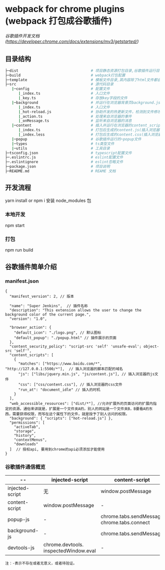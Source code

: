# webpack for chrome plugins (webpack 打包成谷歌插件)

###### 谷歌插件开发文档 (https://developer.chrome.com/docs/extensions/mv3/getstarted/)

## 目录结构

```bash
├─dist                                 # 项目静态资源打包目录,谷歌插件运行目录
├─build                                # webpack打包配置
├─template                             # 模板文件目录,其内容除了html文件都会被复制到dist打包目录
├─src                                  # 源代码目录
   |─config                            # 配置文件
      |_index.ts                       # 入口文件
      |_key.ts                         # 存放key字段的文件
   |─background                        # 并运行在浏览器背景页background.js文件
      |_index.ts                       # 入口文件
      |_hot-reload.js                  # 协助开发的热更新文件，检测到文件修改会自动刷新popup.html和content.js所在的页面
      |_action.ts                      # 处理来自浏览器的事件
      |_onMessage.ts                   # 监听来自浏览器的消息
   |─content                           # 插入并运行在浏览器的content_scripts文件
      |_index.ts                       # 打包后生成的content.js(插入浏览器的js脚本文件)
      |_index.less                     # 打包后生成的content.css(插入浏览器的css样式文件)
   |─popup                             # 谷歌插件运行的─popup文件
   |─types                             # ts类型文件
   |─utils                             # 工具目录
├─tsconfig.json                        # typescript配置文件
├─.eslintrc.js                         # eslint配置文件
├─.eslintignore                        # eslint忽略文件
├─package.json                         # 项目说明
├─README.md                            # REAME 文档
```

## 开发流程

yarn install or npm i 安装 node_modules 包

### 本地开发

npm start

### 打包

npm run build

## 谷歌插件简单介绍

### manifest.json

```
{
  "manifest_version": 2, // 版本

  "name": "Super Jenkins",  // 插件名称
  "description": "This extension allows the user to change the background color of the current page.",
  "version": "1.0",

  "browser_action": {
    "default_icon": "./logo.png", // 默认图标
    "default_popup": "./popup.html" // 插件展示的页面
  },
  "content_security_policy": "script-src 'self' 'unsafe-eval'; object-src 'self'",
  "content_scripts": [
    {
      "matches": ["https://www.baidu.com/*", "http://127.0.0.1:5500/*"],  // 插入浏览器的脚本匹配的域名
      "js": ["libs/jquery.min.js", "js/content.js"], // 插入浏览器的js文件
      "css": ["css/content.css"], // 插入浏览器的css文件
      "run_at": "document_idle" // 插入的时机
    }
  ],
  "web_accessible_resources": ["dist/*"], //允许扩展外的页面访问的扩展内指定的资源。通俗来讲就是，扩展是一个文件夹A的，别人的网站是一个文件夹B，B要看A的东西，需要获得权限，而写在这个属性下的文件，就是授予了别人访问的权限。
  "background": { "scripts": ["hot-reload.js"] },
  "permissions": [
    "activeTab",
    "storage",
    "history",
    "contextMenus",
    "downloads"
  ]  // 授权api, 要用到chrome的api必须添加才能使用
}

```

### 谷歌插件通信概览


| --     | injected-script | content-script | popup-js | background-js |
| ------ | --------------- | -------------- | -------- | ------------- |
| injected-script | 无 | window.postMessage | 无 | 无
content-script | window.postMessage | - | chrome.runtime.sendMessage chrome.runtime.connect | chrome.runtime.sendMessage chrome.runtime.connect
popup-js | - | chrome.tabs.sendMessage chrome.tabs.connect | - | chrome.extension. getBackgroundPage()
background-js | - | chrome.tabs.sendMessage | chrome.tabs.connect chrome.extension.getViews | -
devtools-js | chrome.devtools. inspectedWindow.eval | - | chrome.runtime.sendMessage | chrome.runtime.sendMessage |

```
注：-表示不存在或者无意义，或者待验证。
```